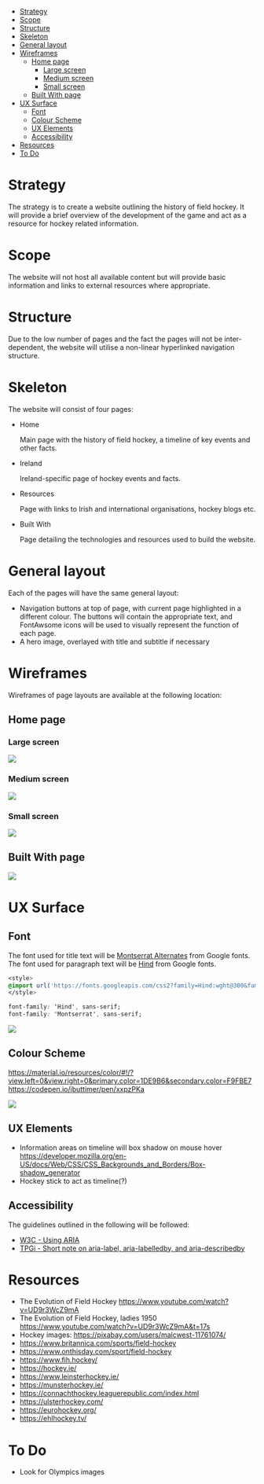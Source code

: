 - [Strategy](#strategy)
- [Scope](#scope)
- [Structure](#structure)
- [Skeleton](#skeleton)
- [General layout](#general-layout)
- [Wireframes](#wireframes)
  - [Home page](#home-page)
    - [Large screen](#large-screen)
    - [Medium screen](#medium-screen)
    - [Small screen](#small-screen)
  - [Built With page](#built-with-page)
- [UX Surface](#ux-surface)
  - [Font](#font)
  - [Colour Scheme](#colour-scheme)
  - [UX Elements](#ux-elements)
  - [Accessibility](#accessibility)
- [Resources](#resources)
- [To Do](#to-do)

# Strategy
The strategy is to create a website outlining the history of field hockey. It will provide a brief overview of the development of the game and act as a resource for hockey related information.

# Scope
The website will not host all available content but will provide basic information and links to external resources where appropriate.

# Structure
Due to the low number of pages and the fact the pages will not be inter-dependent, the website will utilise a non-linear hyperlinked navigation structure. 

# Skeleton
The website will consist of four pages:
- Home
  
  Main page with the history of field hockey, a timeline of key events and other facts.
- Ireland

  Ireland-specific page of hockey events and facts.
- Resources

  Page with links to Irish and international organisations, hockey blogs etc.
- Built With

  Page detailing the technologies and resources used to build the website.

# General layout
Each of the pages will have the same general layout:
- Navigation buttons at top of page, with current page highlighted in a different colour. The buttons will contain the appropriate text, and FontAwsome icons will be used to visually represent the function of each page.
- A hero image, overlayed with title and subtitle if necessary

# Wireframes
Wireframes of page layouts are available at the following location:

## Home page
### Large screen
![](hockey_history_wireframe-index.html.jpg)

### Medium screen
![](hockey_history_wireframe-index-medium.jpg)

### Small screen
![](hockey_history_wireframe-index-small.jpg)

## Built With page
![](hockey_history_wireframe-builtwith.html.jpg)

# UX Surface
## Font
The font used for title text will be [Montserrat Alternates](https://fonts.google.com/specimen/Montserrat+Alternates?category=Sans+Serif) from Google fonts. 
The font used for paragraph text will be [Hind](https://fonts.google.com/specimen/Hind ) from Google fonts.

```css
<style>
@import url('https://fonts.googleapis.com/css2?family=Hind:wght@300&family=Montserrat+Alternates:wght@500&display=swap');
</style>

font-family: 'Hind', sans-serif;
font-family: 'Montserrat', sans-serif;
```

![](font-example.jpg)


## Colour Scheme
https://material.io/resources/color/#!/?view.left=0&view.right=0&primary.color=1DE9B6&secondary.color=F9FBE7 
https://codepen.io/ibuttimer/pen/xxpzPKa 

![](colour-scheme-example.jpg)

## UX Elements
- Information areas on timeline will box shadow on mouse hover
https://developer.mozilla.org/en-US/docs/Web/CSS/CSS_Backgrounds_and_Borders/Box-shadow_generator 
- Hockey stick to act as timeline(?)

## Accessibility
The guidelines outlined in the following will be followed:

- [W3C - Using ARIA](https://www.w3.org/TR/using-aria/)
- [TPGi - Short note on aria-label, aria-labelledby, and aria-describedby](https://www.tpgi.com/short-note-on-aria-label-aria-labelledby-and-aria-describedby/)


# Resources
- The Evolution of Field Hockey https://www.youtube.com/watch?v=UD9r3WcZ9mA 
- The Evolution of Field Hockey, ladies 1950 https://www.youtube.com/watch?v=UD9r3WcZ9mA&t=17s 
- Hockey images: https://pixabay.com/users/malcwest-11761074/ 
- https://www.britannica.com/sports/field-hockey 
- https://www.onthisday.com/sport/field-hockey 
- https://www.fih.hockey/
- https://hockey.ie/
- https://www.leinsterhockey.ie/
- https://munsterhockey.ie/
- https://connachthockey.leaguerepublic.com/index.html
- https://ulsterhockey.com/
- https://eurohockey.org/
- https://ehlhockey.tv/

# To Do
- Look for Olympics images
